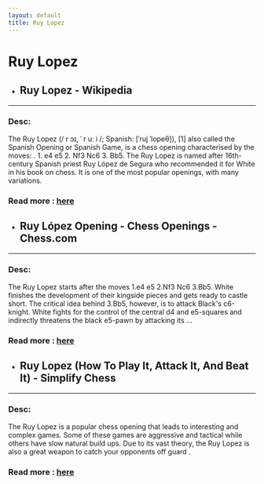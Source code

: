 ```yaml
---
layout: default
title: Ruy Lopez
---
```

# Ruy Lopez
- ## **Ruy Lopez - Wikipedia** 

---
### Desc: 
 The Ruy Lopez (/ r ɔɪ, ˈ r uː i /; Spanish: [ˈruj ˈlopeθ]), [1] also called the Spanish Opening or Spanish Game, is a chess opening characterised by the moves: . 1. e4 e5 2. Nf3 Nc6 3. Bb5. The Ruy Lopez is named after 16th-century Spanish priest Ruy López de Segura who recommended it for White in his book on chess. It is one of the most popular openings, with many variations. 
### Read more : [here](https://en.wikipedia.org/wiki/Ruy_Lopez) 
- ## **Ruy López Opening - Chess Openings - Chess.com** 

---
### Desc: 
 The Ruy Lopez starts after the moves 1.e4 e5 2.Nf3 Nc6 3.Bb5. White finishes the development of their kingside pieces and gets ready to castle short. The critical idea behind 3.Bb5, however, is to attack Black's c6-knight. White fights for the control of the central d4 and e5-squares and indirectly threatens the black e5-pawn by attacking its ... 
### Read more : [here](https://www.chess.com/openings/Ruy-Lopez-Opening) 
- ## **Ruy Lopez (How To Play It, Attack It, And Beat It) - Simplify Chess** 

---
### Desc: 
 The Ruy Lopez is a popular chess opening that leads to interesting and complex games. Some of these games are aggressive and tactical while others have slow natural build ups. Due to its vast theory, the Ruy Lopez is also a great weapon to catch your opponents off guard . 
### Read more : [here](https://simplifychess.com/ruy-lopez/index.html) 


